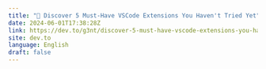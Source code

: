 ```yaml
---
title: "🌟 Discover 5 Must-Have VSCode Extensions You Haven't Tried Yet"
date: 2024-06-01T17:38:28Z
link: https://dev.to/g3nt/discover-5-must-have-vscode-extensions-you-havent-tried-yet-185m?utm_medium=RSS&utm_source=news.12bit.vn
site: dev.to
language: English
draft: false
---
```

